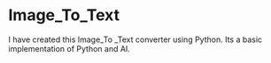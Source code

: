 # Image_To_Text
I have created this Image_To _Text converter using Python. Its a basic implementation of Python and AI.
